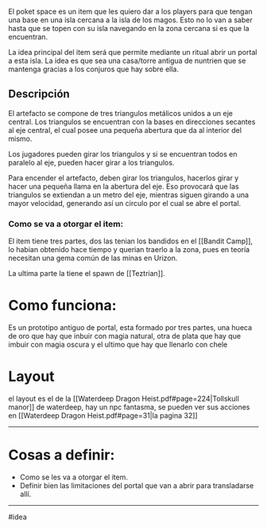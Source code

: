 El poket space es un item que les quiero dar a los players para que tengan una base en una isla cercana a la isla de los magos. Esto no lo van a saber hasta que se topen con su isla navegando en la zona cercana si es que la encuentran.

La idea principal del item será que permite mediante un ritual abrir un portal a esta isla. La idea es que sea una casa/torre antigua de nuntrien que se mantenga gracias a los conjuros que hay sobre ella. 

## Descripción
El artefacto se compone de tres triangulos metálicos unidos a un eje central. Los triangulos se encuentran con la bases en direcciones secantes al eje central, el cual posee una pequeña abertura que da al interior del mismo. 

Los jugadores pueden girar los triangulos y si se encuentran todos en paralelo al eje, pueden hacer girar a los triangulos. 

Para encender el artefacto, deben girar los triangulos, hacerlos girar y hacer una pequeña llama en la abertura del eje. Eso provocará que las triangulos se extiendan a un metro del eje, mientras siguen girando a una mayor velocidad, generando así un circulo por el cual se abre el portal.

### Como se va a otorgar el item:
El item tiene tres partes, dos las tenian los bandidos en el [[Bandit Camp]], lo habian obtenido hace tiempo y querian traerlo a la zona, pues en teoría necesitan una gema común de las minas en Urizon. 

La ultima parte la tiene el spawn de [[Teztrian]].

# Como funciona:
Es un prototipo antiguo de portal, esta formado por tres partes, una hueca de oro que hay que inbuir con magia natural, otra de plata que hay que imbuir con magia oscura y el ultimo que hay que llenarlo con chele

# Layout
el layout es el de la [[Waterdeep Dragon Heist.pdf#page=224|Tollskull manor]] de waterdeep, hay un npc fantasma, se pueden ver sus acciones en [[Waterdeep Dragon Heist.pdf#page=31|la pagina 32]]


---
# Cosas a definir:
- Como se les va a otorgar el item.
- Definir bien las limitaciones del portal que van a abrir para transladarse allí.

---
#idea